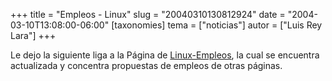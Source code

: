 +++
title = "Empleos - Linux"
slug = "20040310130812924"
date = "2004-03-10T13:08:00-06:00"
[taxonomies]
tema = ["noticias"]
autor = ["Luis Rey Lara"]
+++

Le dejo la siguiente liga a la Página de
[Linux-Empleos](http://linux-empleos.com/), la cual se encuentra
actualizada y concentra propuestas de empleos de otras páginas.
